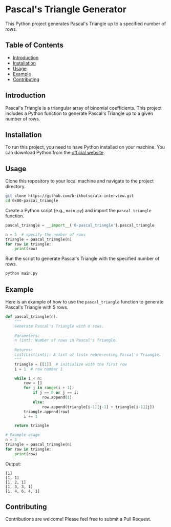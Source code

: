 # Pascal's Triangle Generator

This Python project generates Pascal's Triangle up to a specified number of rows.

## Table of Contents
- [Introduction](#introduction)
- [Installation](#installation)
- [Usage](#usage)
- [Example](#example)
- [Contributing](#contributing)

## Introduction

Pascal's Triangle is a triangular array of binomial coefficients. This project includes a Python function to generate Pascal's Triangle up to a given number of rows.

## Installation

To run this project, you need to have Python installed on your machine. You can download Python from the [official website](https://www.python.org/).

## Usage

Clone this repository to your local machine and navigate to the project directory.

```bash
git clone https://github.com/brikhotso/alx-interview.git
cd 0x00-pascal_triangle
```

Create a Python script (e.g., `main.py`) and import the `pascal_triangle` function.

```python
pascal_triangle = __import__('0-pascal_triangle').pascal_triangle

n = 5  # specify the number of rows
triangle = pascal_triangle(n)
for row in triangle:
    print(row)
```

Run the script to generate Pascal's Triangle with the specified number of rows.

```bash
python main.py
```

## Example

Here is an example of how to use the `pascal_triangle` function to generate Pascal's Triangle with 5 rows.

```python
def pascal_triangle(n):
    """
    Generate Pascal's Triangle with n rows.
    
    Parameters:
    n (int): Number of rows in Pascal's Triangle.
    
    Returns:
    List[List[int]]: A list of lists representing Pascal's Triangle.
    """
    triangle = [[1]]  # initialize with the first row
    i = 1  # row number 1

    while i < n:
        row = []
        for j in range(i + 1):
            if j == 0 or j == i:
                row.append(1)
            else:
                row.append(triangle[i-1][j-1] + triangle[i-1][j])
        triangle.append(row)
        i += 1

    return triangle

# Example usage
n = 5
triangle = pascal_triangle(n)
for row in triangle:
    print(row)
```

Output:
```
[1]
[1, 1]
[1, 2, 1]
[1, 3, 3, 1]
[1, 4, 6, 4, 1]
```

## Contributing

Contributions are welcome! Please feel free to submit a Pull Request.
